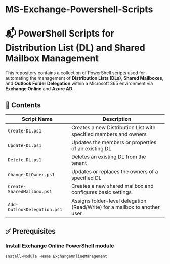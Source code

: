 # MS-Exchange-Powershell-Scripts

# 📬 PowerShell Scripts for Distribution List (DL) and Shared Mailbox Management
This repository contains a collection of PowerShell scripts used for automating the management of **Distribution Lists (DLs)**, **Shared Mailboxes**, and **Outlook Folder Delegation** within a Microsoft 365 environment via **Exchange Online** and **Azure AD**.

## 📂 Contents

| Script Name                | Description                                                                 |
|---------------------------|-----------------------------------------------------------------------------|
| `Create-DL.ps1`            | Creates a new Distribution List with specified members and owners          |
| `Update-DL.ps1`            | Updates the members or properties of an existing DL                        |
| `Delete-DL.ps1`            | Deletes an existing DL from the tenant                                     |
| `Change-DLOwner.ps1`       | Updates or replaces the owners of a specified DL                           |
| `Create-SharedMailbox.ps1` | Creates a new shared mailbox and configures basic settings                 |
| `Add-OutlookDelegation.ps1`| Assigns folder-level delegation (Read/Write) for a mailbox to another user |

## ✅ Prerequisites

### Install Exchange Online PowerShell module

```powershell
Install-Module -Name ExchangeOnlineManagement

